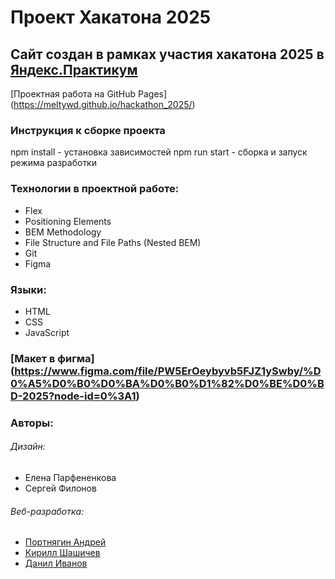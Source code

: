 # Проект Хакатона 2025

## Сайт создан в рамках участия хакатона 2025 в [Яндекс.Практикум](https://praktikum.yandex.ru/)

[Проектная работа на GitHub Pages] (https://meltywd.github.io/hackathon_2025/)

### Инструкция к сборке проекта
npm install - установка зависимостей
npm run start - сборка и запуск режима разработки

### Технологии в проектной работе: 
* Flex
* Positioning Elements 
* BEM Methodology 
* File Structure and File Paths (Nested BEM) 
* Git 
* Figma 

### Языки: 
* HTML 
* CSS 
* JavaScript

### [Макет в фигма] (https://www.figma.com/file/PW5ErOeybyvb5FJZ1ySwby/%D0%A5%D0%B0%D0%BA%D0%B0%D1%82%D0%BE%D0%BD-2025?node-id=0%3A1)

### Авторы:

###### Дизайн:
* Елена Парфененкова
* Сергей Филонов

###### Веб-разработка:

* [Портнягин Андрей](https://github.com/MeltyWD)
* [Кирилл Шашичев](https://github.com/Qtrixnet)
* [Данил Иванов](https://github.com/timdancan)